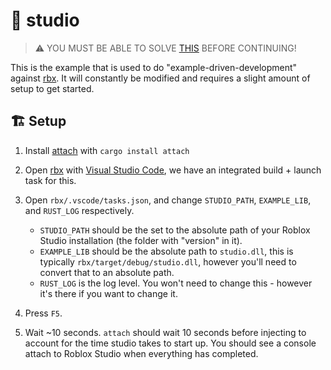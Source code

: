 # 📖 studio

> ⚠️ YOU MUST BE ABLE TO SOLVE [THIS](https://www.k5learning.com/worksheets/kindergarten-reading-comprehension-matching-sentences-pictures-1.pdf) BEFORE CONTINUING!

This is the example that is used to do "example-driven-development" against [rbx](https://github.com/7ap/rbx). It will constantly be modified and requires a slight amount of setup to get started.

## 🏗️ Setup

1. Install [attach](https://lib.rs/crates/attach) with `cargo install attach`
2. Open [rbx](https://github.com/7ap/rbx) with [Visual Studio Code](https://code.visualstudio.com/), we have an integrated build + launch task for this.

3. Open `rbx/.vscode/tasks.json`, and change `STUDIO_PATH`, `EXAMPLE_LIB`, and `RUST_LOG` respectively.
    - `STUDIO_PATH` should be the set to the absolute path of your Roblox Studio installation (the folder with "version" in it).
    -  `EXAMPLE_LIB` should be the absolute path to `studio.dll`, this is typically `rbx/target/debug/studio.dll`, however you'll need to convert that to an absolute path.
    - `RUST_LOG` is the log level. You won't need to change this - however it's there if you want to change it.
4. Press `F5`.
5. Wait ~10 seconds. `attach` should wait 10 seconds before injecting to account for the time studio takes to start up. You should see a console attach to Roblox Studio when everything has completed.
